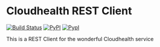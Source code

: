 Cloudhealth REST Client
=======================

[![Build Status](https://travis-ci.org/cloudify-cosmo/cloudhealth-client.svg?branch=master)](https://travis-ci.org/cloudify-cosmo/cloudhealth-client)
[![PyPI](http://img.shields.io/pypi/dm/cloudhealth-client.svg)](http://img.shields.io/pypi/dm/cloudhealth-client.svg)
[![PypI](http://img.shields.io/pypi/v/cloudhealth-client.svg)](http://img.shields.io/pypi/v/cloudhealth-client.svg)


This is a REST Client for the wonderful Cloudhealth service
